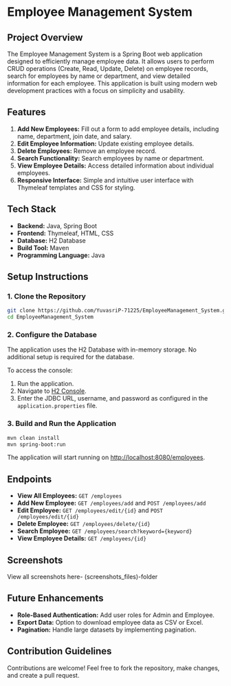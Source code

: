 # Employee Management System

## Project Overview
The Employee Management System is a Spring Boot web application designed to efficiently manage employee data. It allows users to perform CRUD operations (Create, Read, Update, Delete) on employee records, search for employees by name or department, and view detailed information for each employee. This application is built using modern web development practices with a focus on simplicity and usability.

## Features
1. **Add New Employees:** Fill out a form to add employee details, including name, department, join date, and salary.
2. **Edit Employee Information:** Update existing employee details.
3. **Delete Employees:** Remove an employee record.
4. **Search Functionality:** Search employees by name or department.
5. **View Employee Details:** Access detailed information about individual employees.
6. **Responsive Interface:** Simple and intuitive user interface with Thymeleaf templates and CSS for styling.

## Tech Stack
- **Backend:** Java, Spring Boot
- **Frontend:** Thymeleaf, HTML, CSS
- **Database:** H2 Database
- **Build Tool:** Maven
- **Programming Language:** Java

## Setup Instructions

### 1. Clone the Repository
```bash
git clone https://github.com/YuvasriP-71225/EmployeeManagement_System.git
cd EmployeeManagement_System
```

### 2. Configure the Database
The application uses the H2 Database with in-memory storage. No additional setup is required for the database.

To access the console:
1. Run the application.
2. Navigate to [H2 Console](http://localhost:8080/h2-console).
3. Enter the JDBC URL, username, and password as configured in the `application.properties` file.

### 3. Build and Run the Application
```bash
mvn clean install
mvn spring-boot:run
```
The application will start running on [http://localhost:8080/employees](http://localhost:8080/employees).

## Endpoints
- **View All Employees:** `GET /employees`
- **Add New Employee:** `GET /employees/add` and `POST /employees/add`
- **Edit Employee:** `GET /employees/edit/{id}` and `POST /employees/edit/{id}`
- **Delete Employee:** `GET /employees/delete/{id}`
- **Search Employee:** `GET /employees/search?keyword={keyword}`
- **View Employee Details:** `GET /employees/{id}`
## Screenshots
View all screenshots here- (screenshots_files)-folder

## Future Enhancements
- **Role-Based Authentication:** Add user roles for Admin and Employee.
- **Export Data:** Option to download employee data as CSV or Excel.
- **Pagination:** Handle large datasets by implementing pagination.

## Contribution Guidelines
Contributions are welcome! Feel free to fork the repository, make changes, and create a pull request.
